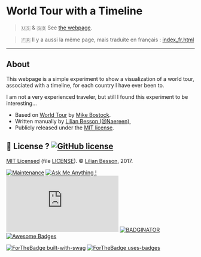 # World Tour with a Timeline

> :us: & :gb: See [the webpage](https://naereen.github.io/world-tour-timeline/).

> :fr: Il y a aussi la même page, mais traduite en français : [index_fr.html](https://naereen.github.io/world-tour-timeline/index_fr.html)

----

## About
This webpage is a simple experiment to show a visualization of a world tour, associated with a timeline, for each country I have ever been to.

I am not a very experienced traveler, but still I found this experiment to be interesting...

- Based on <a href="http://bl.ocks.org/mbostock/4183330">World Tour</a> by <a href="http://bost.ocks.org/mike/">Mike Bostock</a>.
- Written manually by <a href="https://GitHub.com/Naereen">Lilian Besson (@Naereen)</a>,
- Publicly released under the <a href="https://lbesson.mit-license.org/">MIT license</a>.

## :scroll: License ? [![GitHub license](https://img.shields.io/github/license/Naereen/world-tour-timeline.svg)](https://github.com/Naereen/world-tour-timeline/blob/master/LICENSE)
[MIT Licensed](https://lbesson.mit-license.org/) (file [LICENSE](LICENSE)).
© [Lilian Besson](https://GitHub.com/Naereen), 2017.

[![Maintenance](https://img.shields.io/badge/Maintained%3F-yes-green.svg)](https://GitHub.com/Naereen/world-tour-timeline/graphs/commit-activity)
[![Ask Me Anything !](https://img.shields.io/badge/Ask%20me-anything-1abc9c.svg)](https://GitHub.com/Naereen/ama)
[![Analytics](https://ga-beacon.appspot.com/UA-38514290-17/github.com/Naereen/world-tour-timeline/README.md?pixel)](https://GitHub.com/Naereen/world-tour-timeline/)
[![BADGINATOR](https://badginator.herokuapp.com/Naereen/world-tour-timeline.svg)](https://github.com/defunctzombie/badginator)
[![Awesome Badges](https://img.shields.io/badge/badges-awesome-green.svg)](https://github.com/Naereen/badges)

[![ForTheBadge built-with-swag](http://ForTheBadge.com/images/badges/built-with-swag.svg)](https://GitHub.com/Naereen/)
[![ForTheBadge uses-badges](http://ForTheBadge.com/images/badges/uses-badges.svg)](http://ForTheBadge.com)
